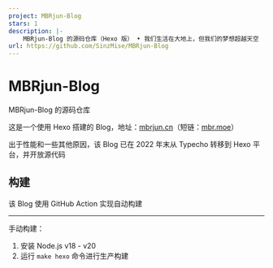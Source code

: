 ```yaml
---
project: MBRjun-Blog
stars: 1
description: |-
    MBRjun-Blog 的源码仓库（Hexo 版） • 我们生活在大地上，但我们的梦想超越天空
url: https://github.com/SinzMise/MBRjun-Blog
---
```


# MBRjun-Blog
MBRjun-Blog 的源码仓库  

这是一个使用 Hexo 搭建的 Blog，地址：[mbrjun.cn](https://www.mbrjun.cn)（短链：[mbr.moe](https://mbr.moe)） 

出于性能和一些其他原因，该 Blog 已在 2022 年末从 Typecho 转移到 Hexo 平台，并开放源代码  


## 构建
该 Blog 使用 GitHub Action 实现自动构建  

---

手动构建：  
1. 安装 Node.js v18 - v20
2. 运行 ``make hexo`` 命令进行生产构建  

